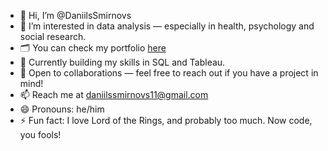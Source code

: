 - 👋 Hi, I’m @DaniilsSmirnovs
- 👀 I’m interested in data analysis — especially in health, psychology and social research.
- 🗂️ You can check my portfolio [here](https://marred-panther-15d.notion.site/Daniils-Smirnovs-Data-Portfolio-22325d669f918055aab5e63b4a4f0821?pvs=74)
- 🌱 Currently building my skills in SQL and Tableau.
- 🤝 Open to collaborations — feel free to reach out if you have a project in mind!
- 📫 Reach me at daniilssmirnovs11@gmail.com
- 😄 Pronouns: he/him
- ⚡ Fun fact: I love Lord of the Rings, and probably too much. Now code, you fools!

<!---
DaniilsSmirnovs/DaniilsSmirnovs is a ✨ special ✨ repository because its `README.md` (this file) appears on your GitHub profile.
You can click the Preview link to take a look at your changes.
--->
